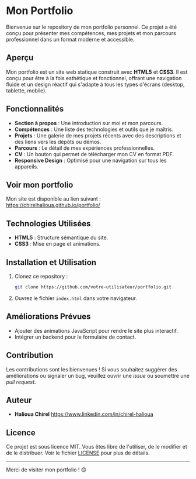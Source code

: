 # Mon Portfolio

Bienvenue sur le repository de mon portfolio personnel. Ce projet a été conçu pour présenter mes compétences, mes projets et mon parcours professionnel dans un format moderne et accessible.

## Aperçu

Mon portfolio est un site web statique construit avec **HTML5** et **CSS3**. Il est conçu pour être à la fois esthétique et fonctionnel, offrant une navigation fluide et un design réactif qui s'adapte à tous les types d'écrans (desktop, tablette, mobile).

## Fonctionnalités

- **Section à propos** : Une introduction sur moi et mon parcours.
- **Compétences** : Une liste des technologies et outils que je maîtris.
- **Projets** : Une galerie de mes projets récents avec des descriptions et des liens vers les dépôts ou démos.
- **Parcours** : Le détail de mes expériences professionnelles.
- **CV** : Un bouton qui permet de télécharger mon CV en format PDF.
- **Responsive Design** : Optimisé pour une navigation sur tous les appareils.

## Voir mon portfolio
Mon site est disponible au lien suivant : https://chirelhalioua.github.io/portfolio/

## Technologies Utilisées

- **HTML5** : Structure sémantique du site.
- **CSS3** : Mise en page et animations.

## Installation et Utilisation

1. Clonez ce repository :
   ```bash
   git clone https://github.com/votre-utilisateur/portfolio.git
   ```
2. Ouvrez le fichier `index.html` dans votre navigateur.

## Améliorations Prévues

- Ajouter des animations JavaScript pour rendre le site plus interactif.
- Intégrer un backend pour le formulaire de contact.

## Contribution

Les contributions sont les bienvenues ! Si vous souhaitez suggérer des améliorations ou signaler un bug, veuillez ouvrir une *issue* ou soumettre une *pull request*.

## Auteur

- **Halioua Chirel**
  https://www.linkedin.com/in/chirel-halioua

## Licence

Ce projet est sous licence MIT. Vous êtes libre de l'utiliser, de le modifier et de le distribuer. Voir le fichier [LICENSE](LICENSE) pour plus de détails.

---

Merci de visiter mon portfolio ! 😊

